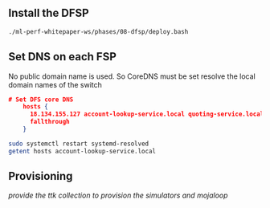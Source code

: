 
## Install the DFSP

```bash
./ml-perf-whitepaper-ws/phases/08-dfsp/deploy.bash
```

## Set DNS on each FSP

No public domain name is used. So CoreDNS must be set resolve the local domain names of the switch

```json
# Set DFS core DNS
    hosts {
      18.134.155.127 account-lookup-service.local quoting-service.local ml-api-adapter.local
      fallthrough
    }
```

```bash
sudo systemctl restart systemd-resolved
getent hosts account-lookup-service.local
```

## Provisioning

*provide the ttk collection to provision the simulators and mojaloop*